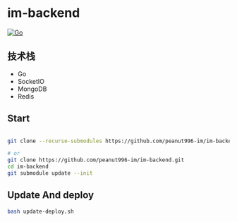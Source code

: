 # im-backend
[![Go](https://github.com/peanut996-im/im-backend/actions/workflows/Go.yml/badge.svg?branch=master&event=push)](https://github.com/peanut996-im/im-backend/actions/workflows/Go.yml)
## 技术栈

+ Go
+ SocketIO
+ MongoDB
+ Redis


## Start

```bash

git clone --recurse-submodules https://github.com/peanut996-im/im-backend.git

# or
git clone https://github.com/peanut996-im/im-backend.git
cd im-backend
git submodule update --init

```

## Update And deploy

```bash
bash update-deploy.sh
```
